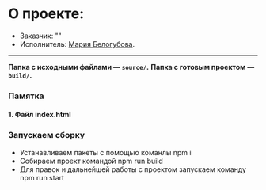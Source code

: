 # О проекте:

* Заказчик: "" 
* Исполнитель: [Мария Белогубова](https://wwwpage.ru).

---

**Папка с  исходными файлами — `source/`.**
**Папка с готовым проектом  — `build/`.**


### Памятка

#### 1. Файл index.html 


### Запускаем сборку
* Устанавливаем пакеты с помощью команлы npm i 
* Собираем проект командой npm run build
* Для правок и дальнейшей работы с проектом запускаем команду npm run start